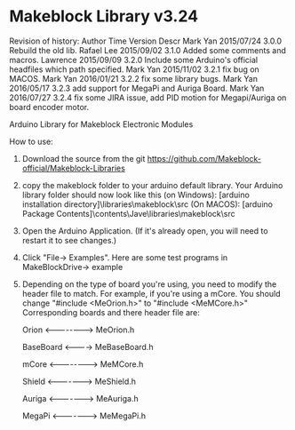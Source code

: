 # Makeblock Library v3.24

Revision of history:
Author           Time           Version          Descr
Mark Yan         2015/07/24     3.0.0            Rebuild the old lib.
Rafael Lee       2015/09/02     3.1.0            Added some comments and macros.
Lawrence         2015/09/09     3.2.0            Include some Arduino's official headfiles which path specified.
Mark Yan         2015/11/02     3.2.1            fix bug on MACOS.
Mark Yan         2016/01/21     3.2.2            fix some library bugs.
Mark Yan         2016/05/17     3.2.3            add support for MegaPi and Auriga Board.
Mark Yan         2016/07/27     3.2.4            fix some JIRA issue, add PID motion for Megapi/Auriga on board encoder motor.

Arduino Library for Makeblock Electronic Modules

How to use:

1. Download the source from the git https://github.com/Makeblock-official/Makeblock-Libraries

2. copy the makeblock folder to your arduino default library. Your Arduino library folder should now look like this 
   (on Windows): [arduino installation directory]\libraries\makeblock\src
   (On MACOS): [arduino Package Contents]\contents\Jave\libraries\makeblock\src

3. Open the Arduino Application. (If it's already open, you will need to restart it to see changes.)

4. Click "File-> Examples". Here are some test programs in MakeBlockDrive-> example

5. Depending on the type of board you're using, you need to modify the header file to match.
   For example, if you're using a mCore. You should change "#include <MeOrion.h>" to "#include <MeMCore.h>"
   Corresponding boards and there header file are:

   Orion <-------->  MeOrion.h

   BaseBoard <---->  MeBaseBoard.h

   mCore <-------->  MeMCore.h

   Shield <------->  MeShield.h

   Auriga <------->  MeAuriga.h

   MegaPi <------->  MeMegaPi.h
